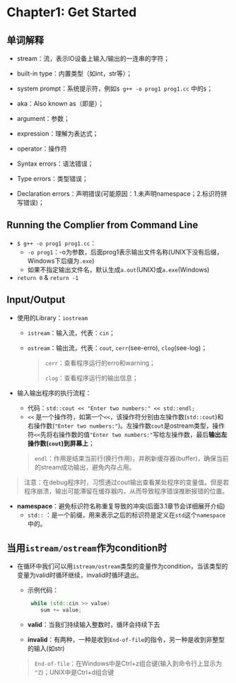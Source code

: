# Chapter1: Get Started

## 单词解释

- stream：流，表示IO设备上输入/输出的一连串的字符；

- built-in type：内置类型（如int，str等）；
- system prompt：系统提示符，例如`$ g++ -o prog1 prog1.cc` 中的`$`；
- aka：Also known as（即是）；
- argument：参数；
- expression：理解为表达式；
- operator：操作符
- Syntax errors：语法错误；
- Type errors：类型错误；
- Declaration errors：声明错误(可能原因：1.未声明namespace；2.标识符拼写错误)；

## Running the Complier from Command Line

- `$ g++ -o prog1 prog1.cc`：
  - `-o prog1`：-o为参数，后面prog1表示输出文件名称(UNIX下没有后缀，Windows下后缀为`.exe`)
  - 如果不指定输出文件名，默认生成`a.out`(UNIX)或`a.exe`(Windows)
- `return 0` & `return -1`

## Input/Output

- 使用的Library：`iostream`

  - `istream`：输入流，代表：`cin`；

  - `ostream`：输出流，代表：`cout`, `cerr`(see-erro), `clog`(see-log)；

    > `cerr`：查看程序运行的erro和warning；
    >
    > `clog`：查看程序运行的输出信息；

- 输入输出程序的执行流程：

  - 代码：`std::cout << "Enter two numbers:" << std::endl;`
  - `<<` 是一个操作符，如第一个`<<`，该操作符分别由左操作数(`std::cout`)和右操作数(`"Enter two numbers:"`)。左操作数`cout`是ostream类型，操作符`<<`先将右操作数的值`"Enter two numbers:"`写给左操作数，最后**输出左操作数(`cout`)到屏幕上**；

  > `endl`：作用是结束当前行(换行作用)，并刷新缓存器(buffer)，确保当前的stream成功输出，避免内存占用。

> 注意：在debug程序时，习惯通过cout输出查看某处程序的变量值。但是若程序崩溃，输出可能滞留在缓存器内，从而导致程序错误推断报错的位置。

- **namespace**：避免标识符名称重复导致的冲突(后面3.1章节会详细展开介绍)
  - `std::` ：是一个前缀，用来表示之后的标识符是定义在`std`这个`namespace`中的。

## 当用`istream/ostream`作为condition时

- 在循环中我们可以用`istream/ostream`类型的变量作为condition，当该类型的变量为valid时循环继续，invalid时循环退出。

  - 示例代码：

    ```c++
     while (std::cin >> value)
     	sum += value;
    ```

  - **valid**：当我们持续输入整数时，循环会持续下去

  - **invalid**：有两种，一种是收到`End-of-file`的指令，另一种是收到非整型的输入(如str)

  > `End-of-file`：在Windows中是Ctrl+z组合键(输入到命令行上显示为`^Z`)；UNIX中是Ctrl+d组合键

